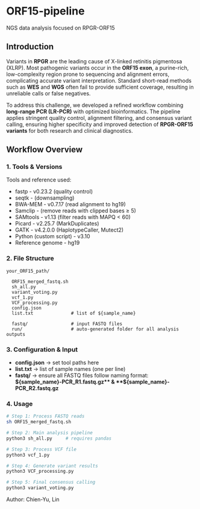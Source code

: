 # ORF15-pipeline

NGS data analysis focused on RPGR-ORF15

## Introduction

Variants in **RPGR** are the leading cause of X-linked retinitis pigmentosa (XLRP). Most pathogenic variants occur in the **ORF15 exon**, a purine-rich, low-complexity region prone to sequencing and alignment errors, complicating accurate variant interpretation. Standard short-read methods such as **WES** and **WGS** often fail to provide sufficient coverage, resulting in unreliable calls or false negatives.

To address this challenge, we developed a refined workflow combining **long-range PCR (LR-PCR)** with optimized bioinformatics. The pipeline applies stringent quality control, alignment filtering, and consensus variant calling, ensuring higher specificity and improved detection of **RPGR-ORF15 variants** for both research and clinical diagnostics.

## Workflow Overview

### 1. Tools & Versions

Tools and reference used:

- fastp - v0.23.2 (quality control)  
- seqtk - (downsampling)  
- BWA-MEM - v0.7.17 (read alignment to hg19)  
- Samclip - (remove reads with clipped bases ≥ 5)  
- SAMtools - v1.13 (filter reads with MAPQ < 60)  
- Picard - v2.25.7 (MarkDuplicates)  
- GATK - v4.2.0.0 (HaplotypeCaller, Mutect2)  
- Python (custom script) - v3.10  
- Reference genome - hg19

### 2. File Structure

```plaintext
your_ORF15_path/

  ORF15_merged_fastq.sh
  sh_all.py
  variant_voting.py
  vcf_1.py
  VCF_processing.py
  config.json
  list.txt              # list of ${sample_name}

  fastq/                # input FASTQ files
  run/                  # auto-generated folder for all analysis outputs
```

### 3. Configuration & Input

- **config.json** → set tool paths here  
- **list.txt** → list of sample names (one per line)  
- **fastq/** → ensure all FASTQ files follow naming format: **${sample_name}-PCR_R1.fastq.gz** & **${sample_name}-PCR_R2.fastq.gz**

### 4. Usage

```bash
# Step 1: Process FASTQ reads
sh ORF15_merged_fastq.sh 

# Step 2: Main analysis pipeline
python3 sh_all.py     # requires pandas

# Step 3: Process VCF file
python3 vcf_1.py 

# Step 4: Generate variant results
python3 VCF_processing.py 

# Step 5: Final consensus calling
python3 variant_voting.py
```

Author: Chien-Yu, Lin
